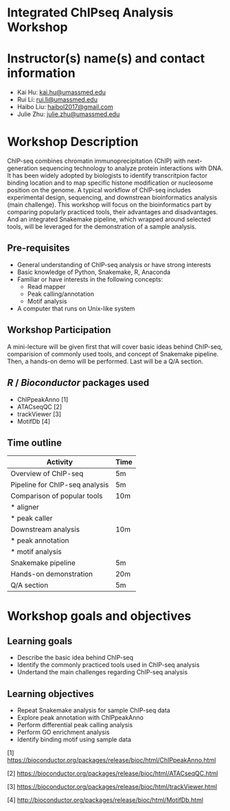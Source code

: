 # Integrated ChIPseq Analysis Workshop

# Instructor(s) name(s) and contact information
- Kai Hu: kai.hu@umassmed.edu
- Rui Li: rui.li@umassmed.edu
- Haibo Liu: haibol2017@gmail.com
- Julie Zhu: julie.zhu@umassmed.edu

# Workshop Description
ChIP-seq combines chromatin immunoprecipitation (ChIP) with next-generation sequencing technology to analyze protein interactions with DNA. It has been widely adopted by biologists to identify transcritpion factor binding location and to map specific histone modification or nucleosome position on the genome. A typical workflow of ChIP-seq includes experimental design, sequencing, and downstrean bioinformatics analysis (main challenge). This workshop will focus on the bioinformatics part by comparing popularly practiced tools, their advantages and disadvantages. And an integrated Snakemake pipeline, which wrapped around selected tools, will be leveraged for the demonstration of a sample analysis.

## Pre-requisites
* General understanding of ChIP-seq analysis or have strong interests
* Basic knowledge of Python, Snakemake, R, Anaconda
* Familiar or have interests in the following concepts:
   * Read mapper
   * Peak calling/annotation
   * Motif analysis
* A computer that runs on Unix-like system

## Workshop Participation
A mini-lecture will be given first that will cover basic ideas behind ChIP-seq, comparision of commonly used tools, and concept of Snakemake pipeline. Then, a hands-on demo will be performed. Last will be a Q/A section.

## _R_ / _Bioconductor_ packages used
* ChIPpeakAnno [1]
* ATACseqQC [2]
* trackViewer [3]
* MotifDb [4]

## Time outline
| Activity                             | Time |
|--------------------------------------|------|
| Overview of ChIP-seq                 | 5m   |
| Pipeline for ChIP-seq analysis       | 5m   |
| Comparison of popular tools          | 10m  |
|     * aligner                        |      |
|     * peak caller                    |      |
| Downstream analysis                  | 10m  |
|     * peak annotation                |      |
|     * motif analysis                 |      |
| Snakemake pipeline                   | 5m   |
| Hands-on demonstration               | 20m  |
| Q/A section                          | 5m   |
      
# Workshop goals and objectives

## Learning goals
* Describe the basic idea behind ChIP-seq
* Identify the commonly practiced tools used in ChIP-seq analysis
* Undertand the main challenges regarding ChIP-seq analysis

## Learning objectives
* Repeat Snakemake analysis for sample ChIP-seq data
* Explore peak annotation with ChIPpeakAnno
* Perform differential peak calling analysis
* Perform GO enrichment analysis
* Identify binding motif using sample data

[1] https://bioconductor.org/packages/release/bioc/html/ChIPpeakAnno.html

[2] https://bioconductor.org/packages/release/bioc/html/ATACseqQC.html

[3] https://bioconductor.org/packages/release/bioc/html/trackViewer.html

[4] http://bioconductor.org/packages/release/bioc/html/MotifDb.html
